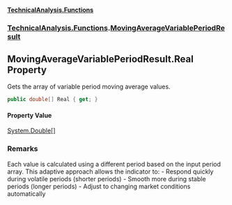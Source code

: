 #### [TechnicalAnalysis\.Functions](Atypical.TechnicalAnalysis.Functions.md 'Atypical\.TechnicalAnalysis\.Functions')
### [TechnicalAnalysis\.Functions](Atypical.TechnicalAnalysis.Functions.md#TechnicalAnalysis.Functions 'TechnicalAnalysis\.Functions').[MovingAverageVariablePeriodResult](MovingAverageVariablePeriodResult.md 'TechnicalAnalysis\.Functions\.MovingAverageVariablePeriodResult')

## MovingAverageVariablePeriodResult\.Real Property

Gets the array of variable period moving average values\.

```csharp
public double[] Real { get; }
```

#### Property Value
[System\.Double](https://docs.microsoft.com/en-us/dotnet/api/System.Double 'System\.Double')[\[\]](https://docs.microsoft.com/en-us/dotnet/api/System.Array 'System\.Array')

### Remarks
Each value is calculated using a different period based on the input period array\.
This adaptive approach allows the indicator to:
\- Respond quickly during volatile periods \(shorter periods\)
\- Smooth more during stable periods \(longer periods\)
\- Adjust to changing market conditions automatically